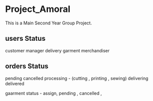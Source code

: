 # Project_Amoral
This is a Main Second Year Group Project.

## users Status

customer
manager
delivery
garment
merchandiser

## orders Status

pending
cancelled
processing - (cutting , printing , sewing)
delivering
delivered

gaarment status - assign, pending , cancelled , 
